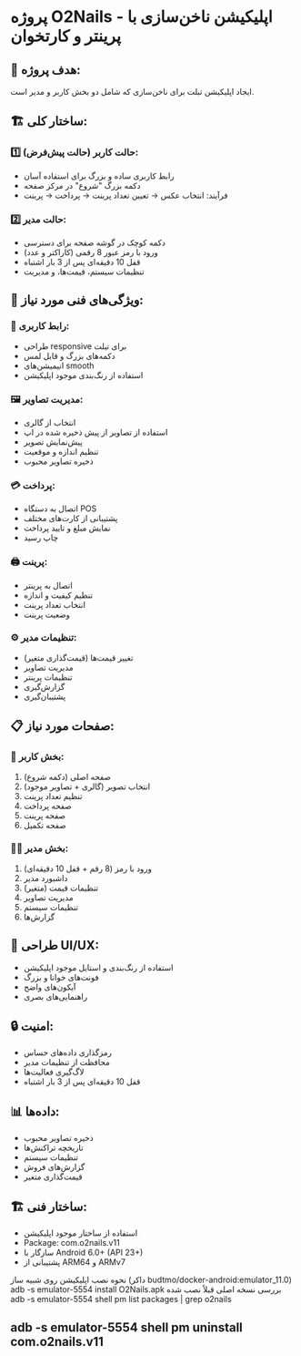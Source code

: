 # پروژه O2Nails - اپلیکیشن ناخن‌سازی با پرینتر و کارتخوان

## 🎯 هدف پروژه:
ایجاد اپلیکیشن تبلت برای ناخن‌سازی که شامل دو بخش کاربر و مدیر است.

## 🏗️ ساختار کلی:

### 1️⃣ **حالت کاربر (حالت پیش‌فرض):**
- رابط کاربری ساده و بزرگ برای استفاده آسان
- دکمه بزرگ "شروع" در مرکز صفحه
- فرآیند: انتخاب عکس → تعیین تعداد پرینت → پرداخت → پرینت

### 2️⃣ **حالت مدیر:**
- دکمه کوچک در گوشه صفحه برای دسترسی
- ورود با رمز عبور 8 رقمی (کاراکتر و عدد)
- قفل 10 دقیقه‌ای پس از 3 بار اشتباه
- تنظیمات سیستم، قیمت‌ها، و مدیریت

## 🔧 **ویژگی‌های فنی مورد نیاز:**

### 📱 **رابط کاربری:**
- طراحی responsive برای تبلت
- دکمه‌های بزرگ و قابل لمس
- انیمیشن‌های smooth
- استفاده از رنگ‌بندی موجود اپلیکیشن

### 🖼️ **مدیریت تصاویر:**
- انتخاب از گالری
- استفاده از تصاویر از پیش ذخیره شده در اپ
- پیش‌نمایش تصویر
- تنظیم اندازه و موقعیت
- ذخیره تصاویر محبوب

### 💳 **پرداخت:**
- اتصال به دستگاه POS
- پشتیبانی از کارت‌های مختلف
- نمایش مبلغ و تایید پرداخت
- چاپ رسید

### 🖨️ **پرینت:**
- اتصال به پرینتر
- تنظیم کیفیت و اندازه
- انتخاب تعداد پرینت
- وضعیت پرینت

### ⚙️ **تنظیمات مدیر:**
- تغییر قیمت‌ها (قیمت‌گذاری متغیر)
- مدیریت تصاویر
- تنظیمات پرینتر
- گزارش‌گیری
- پشتیبان‌گیری

## 📋 **صفحات مورد نیاز:**

### 👤 **بخش کاربر:**
1. صفحه اصلی (دکمه شروع)
2. انتخاب تصویر (گالری + تصاویر موجود)
3. تنظیم تعداد پرینت
4. صفحه پرداخت
5. صفحه پرینت
6. صفحه تکمیل

### 👨‍💼 **بخش مدیر:**
1. ورود با رمز (8 رقم + قفل 10 دقیقه‌ای)
2. داشبورد مدیر
3. تنظیمات قیمت (متغیر)
4. مدیریت تصاویر
5. تنظیمات سیستم
6. گزارش‌ها

## 🎨 **طراحی UI/UX:**
- استفاده از رنگ‌بندی و استایل موجود اپلیکیشن
- فونت‌های خوانا و بزرگ
- آیکون‌های واضح
- راهنمایی‌های بصری

## 🔒 **امنیت:**
- رمزگذاری داده‌های حساس
- محافظت از تنظیمات مدیر
- لاگ‌گیری فعالیت‌ها
- قفل 10 دقیقه‌ای پس از 3 بار اشتباه

## 📊 **داده‌ها:**
- ذخیره تصاویر محبوب
- تاریخچه تراکنش‌ها
- تنظیمات سیستم
- گزارش‌های فروش
- قیمت‌گذاری متغیر

## 🏗️ **ساختار فنی:**
- استفاده از ساختار موجود اپلیکیشن
- Package: com.o2nails.v11
- سازگار با Android 6.0+ (API 23+)
- پشتیبانی از ARM64 و ARMv7


نحوه نصب اپلیکیشن روی شبیه ساز (داکر budtmo/docker-android:emulator_11.0)
adb -s emulator-5554 install O2Nails.apk
 بررسی نسخه اصلی قبلاً نصب شده
adb -s emulator-5554 shell pm list packages | grep o2nails


adb -s emulator-5554 shell pm uninstall com.o2nails.v11
---
